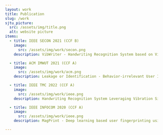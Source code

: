 ```yaml
---
layout: work
title: Publication
slug: /work
sjtu_picture:
  src: /assets/img/title.png
  alt: website picture
items:
  - title: IEEE SECON 2021 (CCF B)
    image:
      src: /assets/img/work/secon.png
    description: VibWriter - Handwriting Recognition System based on Vibration Signal - <b>Dian Ding</b>, Lanqing Yang, Yi-chao Chen and Guangtao Xue

  - title: ACM IMWUT 2021 (CCF A)
    image:
      src: /assets/img/work/acm.png
    description: Leakage or Identification - Behavior-irrelevant User Identification Leveraging Leakage Current on Laptops - <b>Dian Ding</b>, Lanqing Yang, Yi-chao Chen and Guangtao Xue

  - title: IEEE TMC 2022 (CCF A)
    image:
      src: /assets/img/work/ieee.png
    description: Handwriting Recognition System Leveraging Vibration Signal on Smartphones - <b>Dian Ding</b>, Lanqing Yang, Yi-chao Chen and Guangtao Xue

  - title: IEEE INFOCOM 2020 (CCF A)
    image:
      src: /assets/img/work/ieee.png
    description: MagPrint - Deep learning based user fingerprinting using electromagnetic signals - Lanqing Yang, Yi-chao Chen, Hao Pan, <b>Dian Ding</b> and Guangtao Xue

---
```


<br />
<br />
